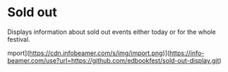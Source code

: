 # Sold out

Displays information about sold out events either today or for the whole festival.

mport](https://cdn.infobeamer.com/s/img/import.png)](https://info-beamer.com/use?url=https://github.com/edbookfest/sold-out-display.git)
